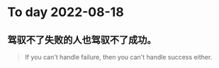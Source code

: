 
# To day 2022-08-18


## 驾驭不了失败的人也驾驭不了成功。
> If you can't handle failure, then you can't handle success either.

    